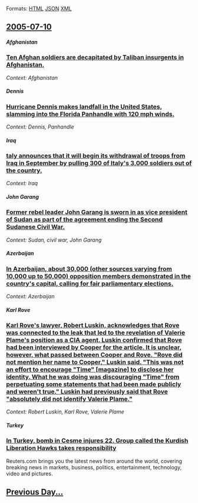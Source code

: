 
Formats: [HTML](2005/07/10/index.html)  [JSON](2005/07/10/index.json)  [XML](2005/07/10/index.xml)  

## [2005-07-10](/news/2005/07/10/index.md)

##### Afghanistan
### [ Ten Afghan soldiers are decapitated by Taliban insurgents in Afghanistan. ](/news/2005/07/10/ten-afghan-soldiers-are-decapitated-by-taliban-insurgents-in-afghanistan.md)
_Context: Afghanistan_

##### Dennis
### [ Hurricane Dennis makes landfall in the United States, slamming into the Florida Panhandle with 120 mph winds. ](/news/2005/07/10/hurricane-dennis-makes-landfall-in-the-united-states-slamming-into-the-florida-panhandle-with-120-mph-winds.md)
_Context: Dennis, Panhandle_

##### Iraq
### [ taly announces that it will begin its withdrawal of troops from Iraq in September by pulling 300 of Italy's 3,000 soldiers out of the country. ](/news/2005/07/10/taly-announces-that-it-will-begin-its-withdrawal-of-troops-from-iraq-in-september-by-pulling-300-of-italy-s-3-000-soldiers-out-of-the-count.md)
_Context: Iraq_

##### John Garang
### [ Former rebel leader John Garang is sworn in as vice president of Sudan as part of the agreement ending the Second Sudanese Civil War. ](/news/2005/07/10/former-rebel-leader-john-garang-is-sworn-in-as-vice-president-of-sudan-as-part-of-the-agreement-ending-the-second-sudanese-civil-war.md)
_Context: Sudan, civil war, John Garang_

##### Azerbaijan
### [ In Azerbaijan, about 30,000 (other sources varying from 10,000 up to 50,000) opposition members demonstrated in the country's capital, calling for fair parliamentary elections. ](/news/2005/07/10/in-azerbaijan-about-30-000-other-sources-varying-from-10-000-up-to-50-000-opposition-members-demonstrated-in-the-country-s-capital-call.md)
_Context: Azerbaijan_

##### Karl Rove
### [ Karl Rove's lawyer, Robert Luskin, acknowledges that Rove was connected to the leak that led to the revelation of Valerie Plame's position as a CIA agent. Luskin confirmed that Rove had been interviewed by Cooper for the article. It is unclear, however, what passed between Cooper and Rove. "Rove did not mention her name to Cooper," Luskin said. "This was not an effort to encourage "Time" [magazine] to disclose her identity. What he was doing was discouraging "Time" from perpetuating some statements that had been made publicly and weren't true." Luskin had previously said that Rove "absolutely did not identify Valerie Plame." ](/news/2005/07/10/karl-rove-s-lawyer-robert-luskin-acknowledges-that-rove-was-connected-to-the-leak-that-led-to-the-revelation-of-valerie-plame-s-position.md)
_Context: Robert Luskin, Karl Rove, Valerie Plame_

##### Turkey
### [ In Turkey, bomb in Cesme injures 22. Group called the Kurdish Liberation Hawks takes responsibility ](/news/2005/07/10/in-turkey-bomb-in-cesme-injures-22-group-called-the-kurdish-liberation-hawks-takes-responsibility.md)
Reuters.com brings you the latest news from around the world, covering breaking news in markets, business, politics, entertainment, technology, video and pictures.

## [Previous Day...](/news/2005/07/9/index.md)

